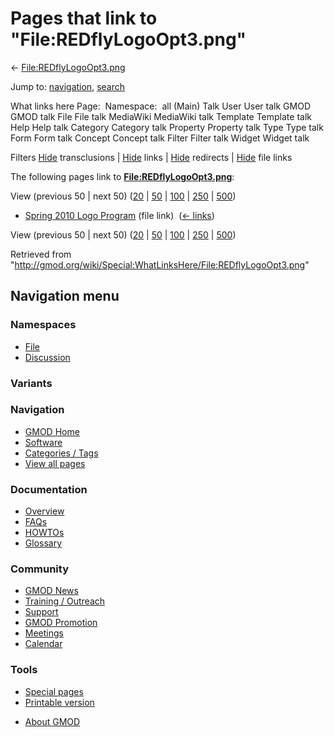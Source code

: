 <div id="mw-page-base" class="noprint">

</div>

<div id="mw-head-base" class="noprint">

</div>

<div id="content" class="mw-body" role="main">

<span id="top"></span>

<div id="mw-js-message" style="display:none;">

</div>



# <span dir="auto">Pages that link to "File:REDflyLogoOpt3.png"</span>

<div id="bodyContent">

<div id="contentSub">

←
[File:REDflyLogoOpt3.png](/wiki/File:REDflyLogoOpt3.png "File:REDflyLogoOpt3.png")

</div>

<div id="jump-to-nav" class="mw-jump">

Jump to: [navigation](#mw-navigation), [search](#p-search)

</div>

<div id="mw-content-text">

What links here Page:  Namespace:  all (Main) Talk User User talk GMOD
GMOD talk File File talk MediaWiki MediaWiki talk Template Template talk
Help Help talk Category Category talk Property Property talk Type Type
talk Form Form talk Concept Concept talk Filter Filter talk Widget
Widget talk

Filters
[Hide](/mediawiki/index.php?title=Special:WhatLinksHere/File:REDflyLogoOpt3.png&hidetrans=1 "Special:WhatLinksHere/File:REDflyLogoOpt3.png")
transclusions \|
[Hide](/mediawiki/index.php?title=Special:WhatLinksHere/File:REDflyLogoOpt3.png&hidelinks=1 "Special:WhatLinksHere/File:REDflyLogoOpt3.png")
links \|
[Hide](/mediawiki/index.php?title=Special:WhatLinksHere/File:REDflyLogoOpt3.png&hideredirs=1 "Special:WhatLinksHere/File:REDflyLogoOpt3.png")
redirects \|
[Hide](/mediawiki/index.php?title=Special:WhatLinksHere/File:REDflyLogoOpt3.png&hideimages=1 "Special:WhatLinksHere/File:REDflyLogoOpt3.png")
file links

The following pages link to
**[File:REDflyLogoOpt3.png](/wiki/File:REDflyLogoOpt3.png "File:REDflyLogoOpt3.png")**:

View (previous 50 \| next 50)
([20](/mediawiki/index.php?title=Special:WhatLinksHere/File:REDflyLogoOpt3.png&limit=20 "Special:WhatLinksHere/File:REDflyLogoOpt3.png")
\|
[50](/mediawiki/index.php?title=Special:WhatLinksHere/File:REDflyLogoOpt3.png&limit=50 "Special:WhatLinksHere/File:REDflyLogoOpt3.png")
\|
[100](/mediawiki/index.php?title=Special:WhatLinksHere/File:REDflyLogoOpt3.png&limit=100 "Special:WhatLinksHere/File:REDflyLogoOpt3.png")
\|
[250](/mediawiki/index.php?title=Special:WhatLinksHere/File:REDflyLogoOpt3.png&limit=250 "Special:WhatLinksHere/File:REDflyLogoOpt3.png")
\|
[500](/mediawiki/index.php?title=Special:WhatLinksHere/File:REDflyLogoOpt3.png&limit=500 "Special:WhatLinksHere/File:REDflyLogoOpt3.png"))

- [Spring 2010 Logo
  Program](/wiki/Spring_2010_Logo_Program "Spring 2010 Logo Program")
  (file link) ‎ <span class="mw-whatlinkshere-tools">([←
  links](/mediawiki/index.php?title=Special:WhatLinksHere&target=Spring+2010+Logo+Program "Special:WhatLinksHere"))</span>

View (previous 50 \| next 50)
([20](/mediawiki/index.php?title=Special:WhatLinksHere/File:REDflyLogoOpt3.png&limit=20 "Special:WhatLinksHere/File:REDflyLogoOpt3.png")
\|
[50](/mediawiki/index.php?title=Special:WhatLinksHere/File:REDflyLogoOpt3.png&limit=50 "Special:WhatLinksHere/File:REDflyLogoOpt3.png")
\|
[100](/mediawiki/index.php?title=Special:WhatLinksHere/File:REDflyLogoOpt3.png&limit=100 "Special:WhatLinksHere/File:REDflyLogoOpt3.png")
\|
[250](/mediawiki/index.php?title=Special:WhatLinksHere/File:REDflyLogoOpt3.png&limit=250 "Special:WhatLinksHere/File:REDflyLogoOpt3.png")
\|
[500](/mediawiki/index.php?title=Special:WhatLinksHere/File:REDflyLogoOpt3.png&limit=500 "Special:WhatLinksHere/File:REDflyLogoOpt3.png"))

</div>

<div class="printfooter">

Retrieved from
"<http://gmod.org/wiki/Special:WhatLinksHere/File:REDflyLogoOpt3.png>"

</div>

<div id="catlinks" class="catlinks catlinks-allhidden">

</div>

<div class="visualClear">

</div>

</div>

</div>

<div id="mw-navigation">

## Navigation menu

<div id="mw-head">



<div id="left-navigation">

<div id="p-namespaces" class="vectorTabs" role="navigation"
aria-labelledby="p-namespaces-label">

### Namespaces

- <span id="ca-nstab-image"><a href="/wiki/File:REDflyLogoOpt3.png" accesskey="c"
  title="View the file page [c]">File</a></span>
- <span id="ca-talk"><a
  href="/mediawiki/index.php?title=File_talk:REDflyLogoOpt3.png&amp;action=edit&amp;redlink=1"
  accesskey="t"
  title="Discussion about the content page [t]">Discussion</a></span>

</div>

<div id="p-variants" class="vectorMenu emptyPortlet" role="navigation"
aria-labelledby="p-variants-label">

### 

### Variants[](#)

<div class="menu">

</div>

</div>

</div>

<div id="right-navigation">





</div>



</div>

</div>

</div>

<div id="mw-panel">

<div id="p-logo" role="banner">

<a href="/wiki/Main_Page"
style="background-image: url(http://gmod.org/images/GMOD-cogs.png);"
title="Visit the main page"></a>

</div>

<div id="p-Navigation" class="portal" role="navigation"
aria-labelledby="p-Navigation-label">

### Navigation

<div class="body">

- <span id="n-GMOD-Home">[GMOD Home](/wiki/Main_Page)</span>
- <span id="n-Software">[Software](/wiki/GMOD_Components)</span>
- <span id="n-Categories-.2F-Tags">[Categories /
  Tags](/wiki/Categories)</span>
- <span id="n-View-all-pages">[View all
  pages](/wiki/Special:AllPages)</span>

</div>

</div>

<div id="p-Documentation" class="portal" role="navigation"
aria-labelledby="p-Documentation-label">

### Documentation

<div class="body">

- <span id="n-Overview">[Overview](/wiki/Overview)</span>
- <span id="n-FAQs">[FAQs](/wiki/Category:FAQ)</span>
- <span id="n-HOWTOs">[HOWTOs](/wiki/Category:HOWTO)</span>
- <span id="n-Glossary">[Glossary](/wiki/Glossary)</span>

</div>

</div>

<div id="p-Community" class="portal" role="navigation"
aria-labelledby="p-Community-label">

### Community

<div class="body">

- <span id="n-GMOD-News">[GMOD News](/wiki/GMOD_News)</span>
- <span id="n-Training-.2F-Outreach">[Training /
  Outreach](/wiki/Training_and_Outreach)</span>
- <span id="n-Support">[Support](/wiki/Support)</span>
- <span id="n-GMOD-Promotion">[GMOD
  Promotion](/wiki/GMOD_Promotion)</span>
- <span id="n-Meetings">[Meetings](/wiki/Meetings)</span>
- <span id="n-Calendar">[Calendar](/wiki/Calendar)</span>

</div>

</div>

<div id="p-tb" class="portal" role="navigation"
aria-labelledby="p-tb-label">

### Tools

<div class="body">

- <span id="t-specialpages"><a href="/wiki/Special:SpecialPages" accesskey="q"
  title="A list of all special pages [q]">Special pages</a></span>
- <span id="t-print"><a
  href="/mediawiki/index.php?title=Special:WhatLinksHere/File:REDflyLogoOpt3.png&amp;printable=yes"
  rel="alternate" accesskey="p"
  title="Printable version of this page [p]">Printable version</a></span>

</div>

</div>

</div>

</div>

<div id="footer" role="contentinfo">

- <span id="footer-places-about">[About
  GMOD](/wiki/GMOD:About "GMOD:About")</span>

<!-- -->






</div>
